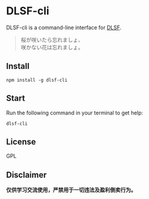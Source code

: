 # DLSF-cli
DLSF-cli is a command-line interface for [DLSF](https://github.com/Ltfjx/DLSF).  

> 桜が咲いたら忘れましょ、  
> 咲かない花は忘れましょ。

## Install
```
npm install -g dlsf-cli
```

## Start
Run the following command in your terminal to get help:  
```
dlsf-cli
```

## License
GPL

## Disclaimer
**仅供学习交流使用，严禁用于一切违法及盈利倒卖行为。**
